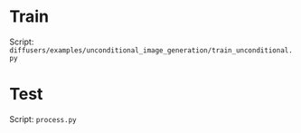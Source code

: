 # Train

Script: `diffusers/examples/unconditional_image_generation/train_unconditional.py`

# Test

Script: `process.py`